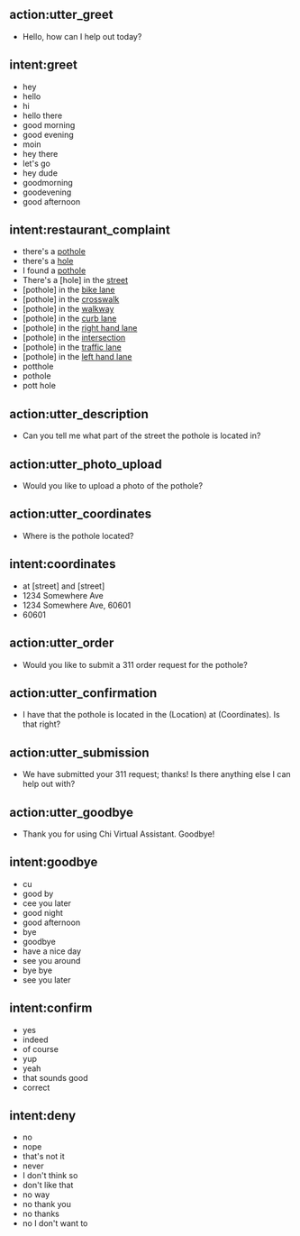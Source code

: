 ## action:utter_greet

- Hello, how can I help out today?

## intent:greet

- hey
- hello
- hi
- hello there
- good morning
- good evening
- moin
- hey there
- let's go
- hey dude
- goodmorning
- goodevening
- good afternoon

## intent:restaurant_complaint

- there's a [pothole](Pothole)
- there's a [hole](Pothole)
- I found a [pothole](Pothole)
- There's a [hole] in the [street](Location)
- [pothole] in the [bike lane](Location)
- [pothole] in the [crosswalk](Location)
- [pothole] in the [walkway](LocationCrosswalk)
- [pothole] in the [curb lane](Location)
- [pothole] in the [right hand lane](LocationCurbLane)
- [pothole] in the [intersection](Location)
- [pothole] in the [traffic lane](Location)
- [pothole] in the [left hand lane](Location)
- potthole
- pothole
- pott hole

## action:utter_description

- Can you tell me what part of the street the pothole is located in?

## action:utter_photo_upload

- Would you like to upload a photo of the pothole?

## action:utter_coordinates

- Where is the pothole located?

## intent:coordinates

- at [street] and [street]
- 1234 Somewhere Ave
- 1234 Somewhere Ave, 60601
- 60601

## action:utter_order

- Would you like to submit a 311 order request for the pothole?

## action:utter_confirmation

- I have that the pothole is located in the (Location) at (Coordinates). Is that right?

## action:utter_submission

- We have submitted your 311 request; thanks! Is there anything else I can help out with?

## action:utter_goodbye

- Thank you for using Chi Virtual Assistant. Goodbye!

## intent:goodbye

- cu
- good by
- cee you later
- good night
- good afternoon
- bye
- goodbye
- have a nice day
- see you around
- bye bye
- see you later

## intent:confirm

- yes
- indeed
- of course
- yup
- yeah
- that sounds good
- correct

## intent:deny

- no
- nope
- that's not it
- never
- I don't think so
- don't like that
- no way
- no thank you
- no thanks
- no I don't want to
